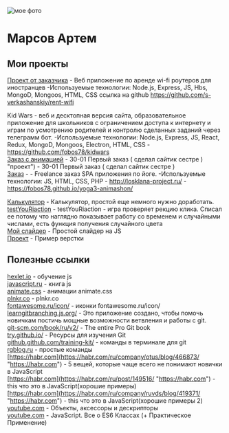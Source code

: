 ![мое фото](fobos78.github.io/Artem.jpg "мое фото")  
# Марсов Артем  

## Мои проекты  
[Проект от заказчика](https://rent-wifi.herokuapp.com/  "[rent-wifi.herokuapp.com") - Веб приложение по аренде wi-fi роутеров для иностранцев
-Используемые технологии: Node.js, Express, JS, Hbs, MongoD, Mongoos, HTML, CSS ссылка на github https://github.com/s-verkashanskiy/rent-wifi  

Kid Wars - веб и десктопная версия сайта, образовательное приложение для школьников с ограничением доступа к интернету и играм по усмотрению родителей и контролю сделанных заданий через телеграмм бот.
-Используемые технологии: Node.js, Express, JS, React, Redux, MongoD, Mongoos, Electron, HTML, CSS - https://github.com/fobos78/kidwars  
[Заказ с анимацией](https://fobos78.github.io/yoga3-animashon/ "проект") - 30-01 Первый заказ ( сделал сайтик сестре ) "проект") - 30-01 Первый заказ ( сделал сайтик сестре )  
[Заказ](https://fobos78.github.io/yoga%20project%20adapt/ "проект") -  - Freelance заказ SPA приложения по йоге.
-Используемые технологии: JS, HTML, CSS, PHP - http://losklana-project.ru/ - https://fobos78.github.io/yoga3-animashon/  

[Калькулятор](https://fobos78.github.io/calculator/ "Калькулятор") - Калькулятор, простой еще немного нужно доработать.    
[testYouRiaction](https://fobos78.github.io/testYouRiaction/ "testYouRiaction") - testYouRiaction - игра проверяет рекцию клика. Списал ее потому что наглядно показывает работу со временем и случайными числами, есть функция получения случайного цвета  
[Мой слайдер](https://fobos78.github.io/slider_my "Мой слайдер") - Простой слайдер на JS    
[Проект](fobos78.github.io/project1/ "проект") - Пример верстки 


## Полезные ссылки  
[hexlet.io](https://ru.hexlet.io/ "js") - обучение js  
[javascript.ru](https://javascript.ru "js") - книга js  
[animate.css](https://daneden.github.io/animate.css/ "animate.css") - анимации animate.css  
[plnkr.co](https://plnkr.co/edit/?p=catalogue "plnkr.co") - plnkr.co  
[fontawesome.ru/icon/](https://fontawesome.ru/icon/angle-up/ "fontawesome.ru/icon/") - иконки fontawesome.ru/icon/   
[learngitbranching.js.org/](https://learngitbranching.js.org/ "learngitbranching.js.org/") - Это приложение создано, чтобы помочь новичкам постичь мощные возможности ветвления и работы с git.   
[git-scm.com/book/ru/v2/](https://git-scm.com/book/ru/v2/ "git-scm.com/book/ru/v2/") - The entire Pro Git book    
[try.github.io/](https://try.github.io/ "try.github.io/") - Ресурсы для изучения Git  
[github.github.com/training-kit/](https://github.github.com/training-kit/downloads/ru/github-git-cheat-sheet/ "github.github.com/training-kit/") - команды в терминале для git   
[rgblog.ru](http://rgblog.ru/page/git-dlja-chajnika-komandy-kotorye-pomogut-nachat-rabotu "rgblog.ru") - простые команды  
[https://habr.com](https://habr.com/ru/company/otus/blog/466873/ "https://habr.com") - 5 вещей, которые чаще всего не понимают новички в JavaScript  
[https://habr.com](https://habr.com/ru/post/149516/ "https://habr.com") - this что это в JavaScript(хорошие примеры)  
[https://habr.com](https://habr.com/ru/company/ruvds/blog/419371/ "https://habr.com") - this что это в JavaScript(хорошие примеры 2)  
[youtube.com](https://www.youtube.com/watch?v=z5h-iQSB6Dw&list=PLxxUfNXtNloQ-N1ydwmw7LdwMiSEO3CUp&index=7&t=0s "youtube.com") - Объекты, аксессоры и дескрипторы  
[youtube.com](https://www.youtube.com/watch?v=uLY9GXGMXaA "youtube.com") - JavaScript. Все о ES6 Классах (+ Практическое Применение)  

